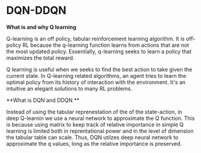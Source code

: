 # DQN-DDQN



**What is and why Q learning**


Q-learning is an off policy, tabular reinforcement learning algorithm. It is off-policy RL because the q-learning function learns from actions that are not the most updated policy. Essentially, q-learning seeks to learn a policy that maximizes the total reward.

Q learning is useful when we seeks to find the best action to take given the current state. In Q-learning related algorithms, an agent tries to learn the optimal policy from its history of interaction with the environment. It's an intuitive an elegant solutions to many RL problems.


**What is DQN and DDQN **

Instead of using the tabular reprenestation of the of the state-action, in deep Q-learnin we use a neural network to approximate the Q function. This is because using matrix to keep track of relative importance in simple Q learning is limited both in reprentational power and in the level of dimension the tabular table can scale. Thus, DQN utilzes deep neural network to approximate the q values, long as the relative importance is preserved.




